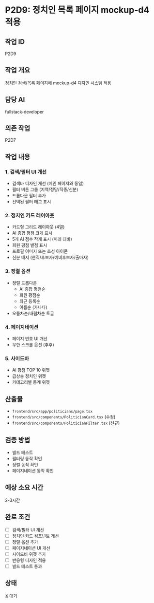 # P2D9: 정치인 목록 페이지 mockup-d4 적용

## 작업 ID
P2D9

## 작업 개요
정치인 검색/목록 페이지에 mockup-d4 디자인 시스템 적용

## 담당 AI
fullstack-developer

## 의존 작업
P2D7

## 작업 내용

### 1. 검색/필터 UI 개선
- 검색바 디자인 개선 (메인 페이지와 동일)
- 필터 버튼 그룹 (지역/정당/직종/신분)
- 드롭다운 필터 추가
- 선택된 필터 태그 표시

### 2. 정치인 카드 레이아웃
- 카드형 그리드 레이아웃 (4열)
- AI 종합 평점 크게 표시
- 5개 AI 점수 작게 표시 (미래 대비)
- 회원 평점 별점 표시
- 프로필 이미지 또는 초성 아이콘
- 신분 배지 (현직/후보자/예비후보자/출마자)

### 3. 정렬 옵션
- 정렬 드롭다운
  - AI 종합 평점순
  - 회원 평점순
  - 최근 등록순
  - 이름순 (가나다)
- 오름차순/내림차순 토글

### 4. 페이지네이션
- 페이지 번호 UI 개선
- 무한 스크롤 옵션 (추후)

### 5. 사이드바
- AI 평점 TOP 10 위젯
- 급상승 정치인 위젯
- 카테고리별 통계 위젯

## 산출물
- `frontend/src/app/politicians/page.tsx`
- `frontend/src/components/PoliticianCard.tsx` (수정)
- `frontend/src/components/PoliticianFilter.tsx` (신규)

## 검증 방법
- 빌드 테스트
- 필터링 동작 확인
- 정렬 동작 확인
- 페이지네이션 동작 확인

## 예상 소요 시간
2-3시간

## 완료 조건
- [ ] 검색/필터 UI 개선
- [ ] 정치인 카드 컴포넌트 개선
- [ ] 정렬 옵션 추가
- [ ] 페이지네이션 UI 개선
- [ ] 사이드바 위젯 추가
- [ ] 반응형 디자인 적용
- [ ] 빌드 테스트 통과

## 상태
⏳ 대기
